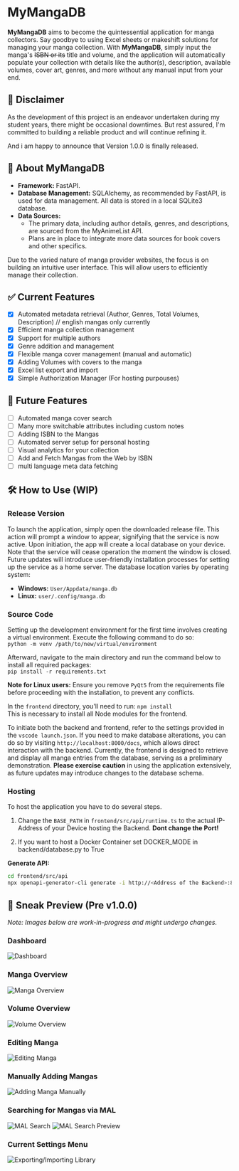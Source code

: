 # MyMangaDB

**MyMangaDB** aims to become the quintessential application for manga collectors. Say goodbye to using Excel sheets or makeshift solutions for managing your manga collection. With **MyMangaDB**, simply input the manga's ~~ISBN or its~~ title and volume, and the application will automatically populate your collection with details like the author(s), description, available volumes, cover art, genres, and more without any manual input from your end.

## 🔔 Disclaimer

As the development of this project is an endeavor undertaken during my student years, there might be occasional downtimes. But rest assured, I'm committed to building a reliable product and will continue refining it.

And i am happy to announce that Version 1.0.0 is finally released.

## 📖 About MyMangaDB

- **Framework:** FastAPI.
- **Database Management:** SQLAlchemy, as recommended by FastAPI, is used for data management. All data is stored in a local SQLite3 database.
- **Data Sources:**
  - The primary data, including author details, genres, and descriptions, are sourced from the MyAnimeList API.
  - Plans are in place to integrate more data sources for book covers and other specifics.

Due to the varied nature of manga provider websites, the focus is on building an intuitive user interface. This will allow users to efficiently manage their collection.

## ✅ Current Features

- [x] Automated metadata retrieval (Author, Genres, Total Volumes, Description) // english mangas only currently
- [x] Efficient manga collection management
- [x] Support for multiple authors
- [x] Genre addition and management
- [x] Flexible manga cover management (manual and automatic)
- [x] Adding Volumes with covers to the manga
- [x] Excel list export and import
- [x] Simple Authorization Manager (For hosting purpouses)

## 🚀 Future Features

- [ ] Automated manga cover search
- [ ] Many more switchable attributes including custom notes
- [ ] Adding ISBN to the Mangas
- [ ] Automated server setup for personal hosting
- [ ] Visual analytics for your collection
- [ ] Add and Fetch Mangas from the Web by ISBN
- [ ] multi language meta data fetching

## 🛠️ How to Use (WIP)

### Release Version

To launch the application, simply open the downloaded release file. This action will prompt a window to appear, signifying that the service is now active. Upon initiation, the app will create a local database on your device. Note that the service will cease operation the moment the window is closed. Future updates will introduce user-friendly installation processes for setting up the service as a home server. The database location varies by operating system:

- **Windows:** `User/Appdata/manga.db`
- **Linux:** `user/.config/manga.db`

### Source Code

Setting up the development environment for the first time involves creating a virtual environment. Execute the following command to do so:  
`python -m venv /path/to/new/virtual/environment`  
  
Afterward, navigate to the main directory and run the command below to install all required packages:  
`pip install -r requirements.txt`  
   
**Note for Linux users:** Ensure you remove `PyQt5` from the requirements file before proceeding with the installation, to prevent any conflicts.  
  
In the `frontend` directory, you'll need to run:  `npm install`  
This is necessary to install all Node modules for the frontend.  
  
To initiate both the backend and frontend, refer to the settings provided in the `vscode launch.json`. If you need to make database alterations, you can do so by visiting `http://localhost:8000/docs`, which allows direct interaction with the backend. Currently, the frontend is designed to retrieve and display all manga entries from the database, serving as a preliminary demonstration. **Please exercise caution** in using the application extensively, as future updates may introduce changes to the database schema.

### Hosting

To host the application you have to do several steps. 
1. Change the `BASE_PATH` in `frontend/src/api/runtime.ts` to the actual IP-Address of your Device hosting the Backend. **Dont change the Port!**

2. If you want to host a Docker Container set DOCKER_MODE in backend/database.py to True

**Generate API:**
```bash
cd frontend/src/api
npx openapi-generator-cli generate -i http://<Address of the Backend>:8000/openapi.json -g typescript-fetch
```

## 📸 Sneak Preview (Pre v1.0.0)

*Note: Images below are work-in-progress and might undergo changes.*

### Dashboard

![Dashboard](https://raw.githubusercontent.com/FabianRolfMatthiasNoll/MyMangaDB/master/screenshots/dashboard.png)

### Manga Overview

![Manga Overview](https://raw.githubusercontent.com/FabianRolfMatthiasNoll/MyMangaDB/master/screenshots/manga_overview.png)

### Volume Overview

![Volume Overview](https://raw.githubusercontent.com/FabianRolfMatthiasNoll/MyMangaDB/master/screenshots/volume_overview.png)

### Editing Manga

![Editing Manga](https://github.com/FabianRolfMatthiasNoll/MyMangaDB/blob/master/screenshots/manga_editing.png?raw=true)

### Manually Adding Mangas

![Adding Manga Manually](https://github.com/FabianRolfMatthiasNoll/MyMangaDB/blob/master/screenshots/adding_manga_manual.png?raw=true)

### Searching for Mangas via MAL

![MAL Search](https://github.com/FabianRolfMatthiasNoll/MyMangaDB/blob/master/screenshots/myanimelist_search.png?raw=true)
![MAL Search Preview](https://github.com/FabianRolfMatthiasNoll/MyMangaDB/blob/master/screenshots/myanimelist_search_preview.png?raw=true)

### Current Settings Menu

![Exporting/Importing Library](https://github.com/FabianRolfMatthiasNoll/MyMangaDB/blob/master/screenshots/settings_menu.png?raw=true)
